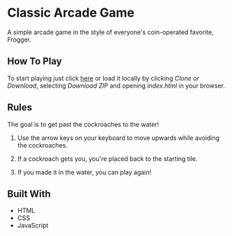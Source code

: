 # Classic Arcade Game

A simple arcade game in the style of everyone's coin-operated favorite, Frogger.

## How To Play

To start playing just click [here](http://htmlpreview.github.io/?https://github.com/ernest-alilovic/frontend-nanodegree-arcade-game/blob/master/index.html) or load it locally by clicking *Clone or Download*, selecting *Download ZIP* and opening *index.html* in your browser.

## Rules

The goal is to get past the cockroaches to the water!

1. Use the arrow keys on your keyboard to move upwards while avoiding the cockroaches.

2. If a cockroach gets you, you're placed back to the starting tile.

3. If you made it in the water, you can play again!

## Built With

* HTML
* CSS
* JavaScript
